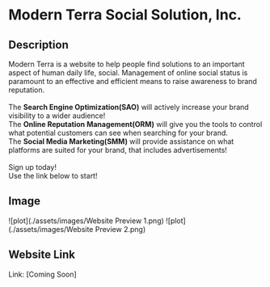 # Modern Terra Social Solution, Inc.

## Description
Modern Terra is a website to help people find solutions to an important aspect of human daily life, social. Management of online social status is paramount to an effective and efficient means to raise awareness to brand reputation. <br> 
<br>
The **Search Engine Optimization(SAO)** will actively increase your brand visibility to a wider audience! <br>
The **Online Reputation Management(ORM)** will give you the tools to control what potential customers can see when searching for your brand. <br>
The **Social Media Marketing(SMM)** will provide assistance on what platforms are suited for your brand, that includes advertisements! <br>
<br>
Sign up today! <br>
Use the link below to start! <br>

## Image
![plot](./assets/images/Website Preview 1.png)
![plot](./assets/images/Website Preview 2.png)

## Website Link
Link: [Coming Soon]

